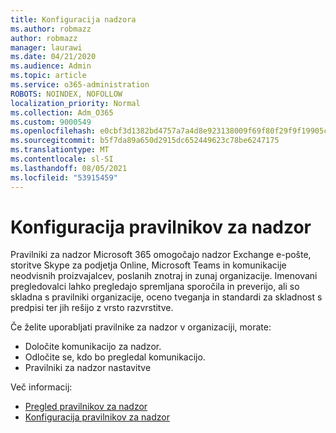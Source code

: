 ```yaml
---
title: Konfiguracija nadzora
ms.author: robmazz
author: robmazz
manager: laurawi
ms.date: 04/21/2020
ms.audience: Admin
ms.topic: article
ms.service: o365-administration
ROBOTS: NOINDEX, NOFOLLOW
localization_priority: Normal
ms.collection: Adm_O365
ms.custom: 9000549
ms.openlocfilehash: e0cbf3d1382bd4757a7a4d8e923138009f69f80f29f9f19905c88ea37ac1f0cd
ms.sourcegitcommit: b5f7da89a650d2915dc652449623c78be6247175
ms.translationtype: MT
ms.contentlocale: sl-SI
ms.lasthandoff: 08/05/2021
ms.locfileid: "53915459"
---
```

# <a name="configure-supervision-policies"></a>Konfiguracija pravilnikov za nadzor

Pravilniki za nadzor Microsoft 365 omogočajo nadzor Exchange e-pošte, storitve Skype za podjetja Online, Microsoft Teams in komunikacije neodvisnih proizvajalcev, poslanih znotraj in zunaj organizacije. Imenovani pregledovalci lahko pregledajo spremljana sporočila in preverijo, ali so skladna s pravilniki organizacije, oceno tveganja in standardi za skladnost s predpisi ter jih rešijo z vrsto razvrstitve.

Če želite uporabljati pravilnike za nadzor v organizaciji, morate:

- Določite komunikacijo za nadzor.
- Odločite se, kdo bo pregledal komunikacijo.
- Pravilniki za nadzor nastavitve

Več informacij:

- [Pregled pravilnikov za nadzor](https://docs.microsoft.com/microsoft-365/compliance/supervision-policies)
- [Konfiguracija pravilnikov za nadzor](https://docs.microsoft.com/microsoft-365/compliance/configure-supervision-policies)
